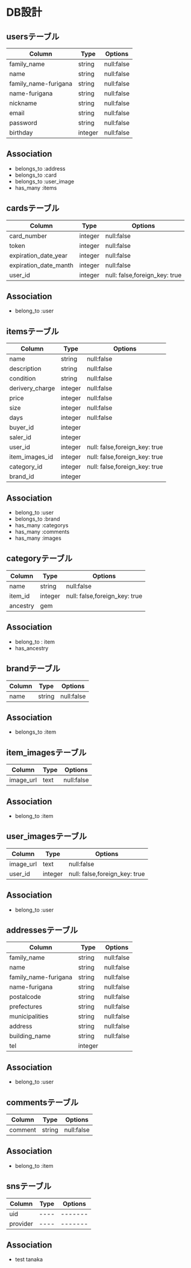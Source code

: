 # DB設計

## usersテーブル
|Column|Type|Options|
|------|----|-------|
|family_name|string|null:false|
|name|string|null:false|
|family_name-furigana|string|null:false|
|name-furigana|string|null:false|
|nickname|string|null:false|
|email|string|null:false|
|password|string|null:false|
|birthday|integer|null:false|

## Association
- belongs_to :address
- belongs_to :card
- belongs_to :user_image
- has_many :items



## cardsテーブル
|Column|Type|Options|
|------|----|-------|
|card_number|integer|null:false|
|token|integer|null:false|
|expiration_date_year|integer|null:false|
|expiration_date_manth|integer|null:false|
|user_id|integer|null: false,foreign_key: true|

## Association
- belong_to :user



## itemsテーブル
|Column|Type|Options|
|------|----|-------|
|name|string|null:false|
|description|string|null:false|
|condition|string|null:false|
|derivery_charge|integer|null:false|
|price|integer|null:false|
|size|integer|null:false|
|days|integer|null:false|
|buyer_id|integer||
|saler_id|integer||
|user_id|integer|null: false,foreign_key: true|
|item_images_id|integer|null: false,foreign_key: true|
|category_id|integer|null: false,foreign_key: true|
|brand_id|integer||

## Association
- belong_to :user
- belongs_to :brand
- has_many :categorys
- has_many :comments
- has_many :images






## categoryテーブル
|Column|Type|Options|
|------|----|-------|
|name|string|null:false|
|item_id|integer|null: false,foreign_key: true|
|ancestry|gem|

## Association
- belong_to : item
- has_ancestry




## brandテーブル
|Column|Type|Options|
|------|----|-------|
|name|string|null:false|

## Association
- belongs_to :item



## item_imagesテーブル
|Column|Type|Options|
|------|----|-------|
|image_url|text|null:false|

## Association
- belong_to :item



## user_imagesテーブル
|Column|Type|Options|
|------|----|-------|
|image_url|text|null:false|
|user_id|integer|null: false,foreign_key: true|

## Association
- belong_to :user



## addressesテーブル
|Column|Type|Options|
|------|----|-------|
|family_name|string|null:false|
|name|string|null:false|
|family_name-furigana|string|null:false|
|name-furigana|string|null:false|
|postalcode|string|null:false|
|prefectures|string|null:false|
|municipalities|string|null:false|
|address|string|null:false|
|building_name|string|null:false|
|tel|integer||

## Association
- belong_to :user



## commentsテーブル
|Column|Type|Options|
|------|----|-------|
|comment|string|null:false|

## Association
- belong_to :item


## snsテーブル
|Column|Type|Options|
|------|----|-------|
|uid|----|-------|
|provider|----|-------|
## Association

* test tanaka